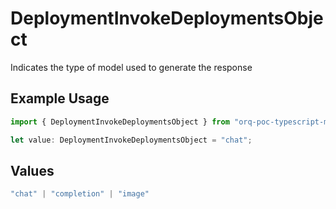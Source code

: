# DeploymentInvokeDeploymentsObject

Indicates the type of model used to generate the response

## Example Usage

```typescript
import { DeploymentInvokeDeploymentsObject } from "orq-poc-typescript-multi-env-version/models/operations";

let value: DeploymentInvokeDeploymentsObject = "chat";
```

## Values

```typescript
"chat" | "completion" | "image"
```